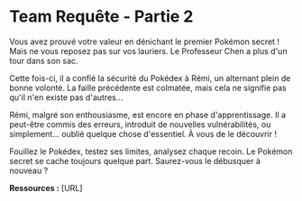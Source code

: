 # Team Requête - Partie 2

Vous avez prouvé votre valeur en dénichant le premier Pokémon secret ! Mais ne vous reposez pas sur vos lauriers. Le Professeur Chen a plus d'un tour dans son sac.

Cette fois-ci, il a confié la sécurité du Pokédex à Rémi, un alternant plein de bonne volonté. La faille précédente est colmatée, mais cela ne signifie pas qu'il n'en existe pas d'autres...

Rémi, malgré son enthousiasme, est encore en phase d'apprentissage. Il a peut-être commis des erreurs, introduit de nouvelles vulnérabilités, ou simplement... oublié quelque chose d'essentiel. À vous de le découvrir !

Fouillez le Pokédex, testez ses limites, analysez chaque recoin. Le Pokémon secret se cache toujours quelque part. Saurez-vous le débusquer à nouveau ?

**Ressources :** [URL]